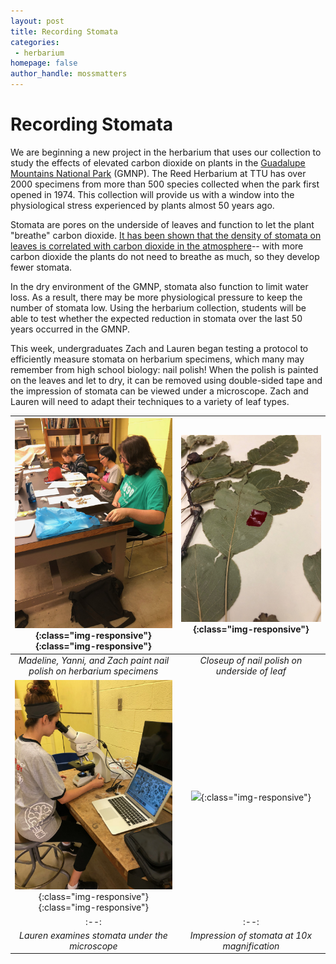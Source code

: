```yaml
---
layout: post
title: Recording Stomata
categories:
 - herbarium
homepage: false
author_handle: mossmatters
---
```


# Recording Stomata

We are beginning a new project in the herbarium that uses our collection to study the effects of elevated carbon dioxide on plants in the [Guadalupe Mountains National Park](https://www.nps.gov/gumo/index.htm) (GMNP). The Reed Herbarium at TTU has over 2000 specimens from more than 500 species collected when the park first opened in 1974. This collection will provide us with a window into the physiological stress experienced by plants almost 50 years ago.

Stomata are pores on the underside of leaves and function to let the plant "breathe" carbon dioxide. [It has been shown that the density of stomata on leaves is correlated with carbon dioxide in the atmosphere](http://www.pnas.org/content/108/10/4035)-- with more carbon dioxide the plants do not need to breathe as much, so they develop fewer stomata. 

In the dry environment of the GMNP, stomata also function to limit water loss. As a result, there may be more physiological pressure to keep the number of stomata low. Using the herbarium collection, students will be able to test whether the expected reduction in stomata over the last 50 years occurred in the GMNP.

This week, undergraduates Zach and Lauren began testing a protocol to efficiently measure stomata on herbarium specimens, which many may remember from high school biology: nail polish! When the polish is painted on the leaves and let to dry, it can be removed using double-sided tape and the impression of stomata can be viewed under a microscope. Zach and Lauren will need to adapt their techniques to a variety of leaf types.

| ![](/assets/images/herbarium/team_stomata.jpg){:class="img-responsive"}{:class="img-responsive"} | ![](/assets/images/herbarium/closeup_nailpolish.jpg){:class="img-responsive"}
|:--: |:--:| 
| *Madeline, Yanni, and Zach paint nail polish on herbarium specimens* | *Closeup of nail polish on underside of leaf*|
| ![](/assets/images/herbarium/lauren_stomata.jpg){:class="img-responsive"}{:class="img-responsive"} | ![](/assets/images/herbarium/first_stomata.jpg){:class="img-responsive"}
|:--: |:--:| 
| *Lauren examines stomata under the microscope* | *Impression of stomata at 10x magnification*|